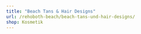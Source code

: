 ```yaml
---
title: "Beach Tans & Hair Designs"
url: /rehoboth-beach/beach-tans-und-hair-designs/
shop: Kosmetik
---
```

